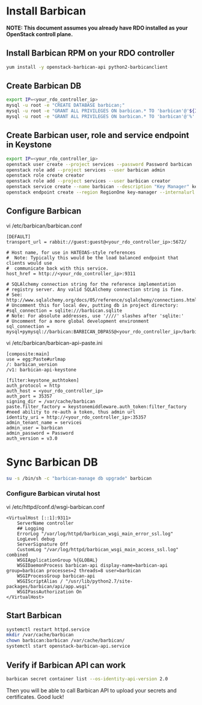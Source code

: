 # Install Barbican

**NOTE: This document assumes you already have RDO installed as your OpenStack controll plane.**

## Install Barbican RPM on your RDO controller

```bash
yum install -y openstack-barbican-api python2-barbicanclient
```

## Create Barbican DB

```bash
export IP=<your_rdo_controller_ip>
mysql -u root -e "CREATE DATABASE barbican;"
mysql -u root -e "GRANT ALL PRIVILEGES ON barbican.* TO 'barbican'@'${IP}' IDENTIFIED BY 'BARBICAN_DBPASS';"
mysql -u root -e "GRANT ALL PRIVILEGES ON barbican.* TO 'barbican'@'%' IDENTIFIED BY 'BARBICAN_DBPASS';"
```

## Create Barbican user, role and service endpoint in Keystone

```bash
export IP=<your_rdo_controller_ip>
openstack user create --project services --password Password barbican
openstack role add --project services --user barbican admin
openstack role create creator
openstack role add --project services --user barbican creator
openstack service create --name barbican --description "Key Manager" key-manager
openstack endpoint create --region RegionOne key-manager --internalurl http://${IP}:9311 --publicurl http://${IP}:9311 --adminurl http://${IP}:9311
```

## Configure Barbican

vi /etc/barbican/barbican.conf

```
[DEFAULT]
transport_url = rabbit://guest:guest@<your_rdo_controller_ip>:5672/
```

```
# Host name, for use in HATEOAS-style references
#  Note: Typically this would be the load balanced endpoint that clients would use
#  communicate back with this service.
host_href = http://<your_rdo_controller_ip>:9311
```

```
# SQLAlchemy connection string for the reference implementation
# registry server. Any valid SQLAlchemy connection string is fine.
# See: http://www.sqlalchemy.org/docs/05/reference/sqlalchemy/connections.html#sqlalchemy.create_engine
# Uncomment this for local dev, putting db in project directory:
#sql_connection = sqlite:///barbican.sqlite
# Note: For absolute addresses, use '////' slashes after 'sqlite:'
# Uncomment for a more global development environment
sql_connection = mysql+pymysql://barbican:BARBICAN_DBPASS@<your_rdo_controller_ip>/barbican
```

vi /etc/barbican/barbican-api-paste.ini

```
[composite:main]
use = egg:Paste#urlmap
/: barbican_version
/v1: barbican-api-keystone
```

```
[filter:keystone_authtoken]
auth_protocol = http
auth_host = <your_rdo_controller_ip>
auth_port = 35357
signing_dir = /var/cache/barbican
paste.filter_factory = keystonemiddleware.auth_token:filter_factory
#need ability to re-auth a token, thus admin url
identity_uri = http://<your_rdo_controller_ip>:35357
admin_tenant_name = services
admin_user = barbican
admin_password = Password
auth_version = v3.0
```

# Sync Barbican DB

```bash
su -s /bin/sh -c "barbican-manage db upgrade" barbican
```

### Configure Barbican virutal host

vi  /etc/httpd/conf.d/wsgi-barbican.conf

```
<VirtualHost [::1]:9311> 
    ServerName controller
    ## Logging 
    ErrorLog "/var/log/httpd/barbican_wsgi_main_error_ssl.log" 
    LogLevel debug 
    ServerSignature Off 
    CustomLog "/var/log/httpd/barbican_wsgi_main_access_ssl.log" combined
    WSGIApplicationGroup %{GLOBAL} 
    WSGIDaemonProcess barbican-api display-name=barbican-api group=barbican processes=2 threads=8 user=barbican 
    WSGIProcessGroup barbican-api 
    WSGIScriptAlias / "/usr/lib/python2.7/site-packages/barbican/api/app.wsgi" 
    WSGIPassAuthorization On 
</VirtualHost>
```

## Start Barbican

```bash
systemctl restart httpd.service
mkdir /var/cache/barbican 
chown barbican:barbican /var/cache/barbican/ 
systemctl start openstack-barbican-api.service
```

## Verify if Barbican API can work

```bash
barbican secret container list --os-identity-api-version 2.0
```

Then you will be able to call Barbican API to upload your secrets and certificates. Good luck!
